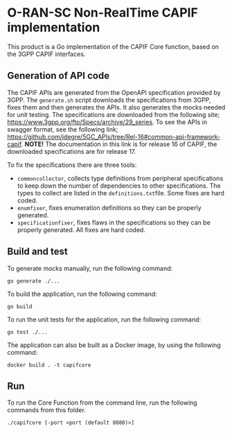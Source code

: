 <!--
 -
   ========================LICENSE_START=================================
   O-RAN-SC
   %%
   Copyright (C) 2022: Nordix Foundation
   %%
   Licensed under the Apache License, Version 2.0 (the "License");
   you may not use this file except in compliance with the License.
   You may obtain a copy of the License at

        http://www.apache.org/licenses/LICENSE-2.0

   Unless required by applicable law or agreed to in writing, software
   distributed under the License is distributed on an "AS IS" BASIS,
   WITHOUT WARRANTIES OR CONDITIONS OF ANY KIND, either express or implied.
   See the License for the specific language governing permissions and
   limitations under the License.
   ========================LICENSE_END===================================

-->

# O-RAN-SC Non-RealTime CAPIF implementation

This product is a Go implementation of the CAPIF Core function, based on the 3GPP CAPIF interfaces.

## Generation of API code

The CAPIF APIs are generated from the OpenAPI specification provided by 3GPP. The `generate.sh` script downloads the
specifications from 3GPP, fixes them and then generates the APIs. It also generates the mocks needed for unit testing. The specifications are downloaded from the following site; https://www.3gpp.org/ftp/Specs/archive/29_series. To see the APIs in swagger format, see the following link; https://github.com/jdegre/5GC_APIs/tree/Rel-16#common-api-framework-capif. **NOTE!** The documentation in this link is for release 16 of CAPIF, the downloaded specifications are for release 17.

To fix the specifications there are three tools:
- `commoncollector`, collects type definitions from peripheral specifications to keep down the number of dependencies to
  other specifications. The types to collect are listed in the `definitions.txt`file. Some fixes are hard coded.
- `enumfixer`, fixes enumeration definitions so they can be properly generated.
- `specificationfixer`, fixes flaws in the specifications so they can be properly generated. All fixes are hard coded.

## Build and test

To generate mocks manually, run the following command:

    go generate ./...

To build the application, run the following command:

    go build

To run the unit tests for the application, run the following command:

    go test ./...

The application can also be built as a Docker image, by using the following command:

    docker build . -t capifcore

## Run

To run the Core Function from the command line, run the following commands from this folder.

    ./capifcore [-port <port (default 8080)>]

